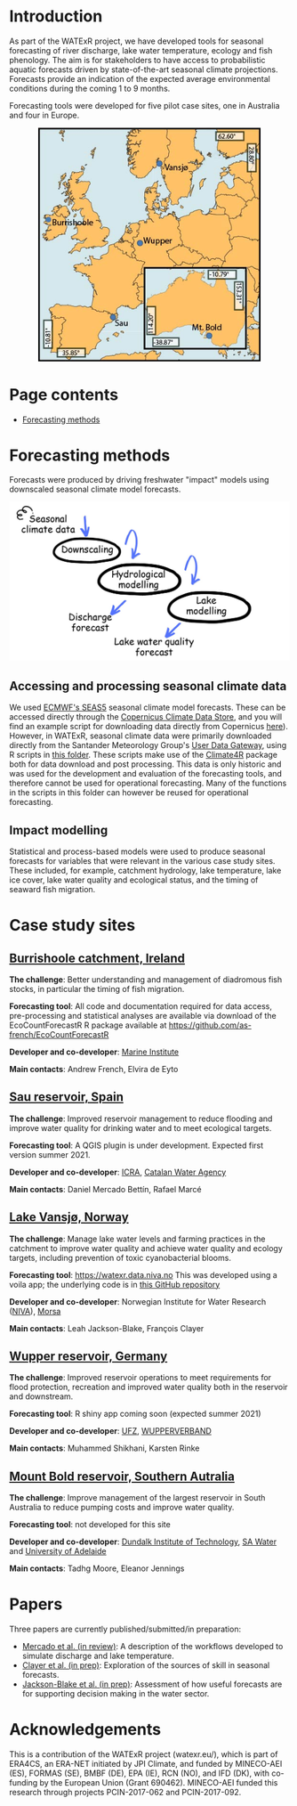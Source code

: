 # Introduction

As part of the WATExR project, we have developed tools for seasonal forecasting of river discharge, lake water temperature, ecology and fish phenology. The aim is for stakeholders to have access to probabilistic aquatic forecasts driven by state-of-the-art seasonal climate projections. Forecasts provide an indication of the expected average environmental conditions during the coming 1 to 9 months.

Forecasting tools were developed for five pilot case sites, one in Australia and four in Europe.


<p align="center">
  <img src="Images/LocationMap.jpg" width="400" />
</p>

# Page contents

<!-- TOC -->
- [Forecasting methods](#forecasting-methods)
<!-- /TOC -->

# Forecasting methods

Forecasts were produced by driving freshwater "impact" models using downscaled seasonal climate model forecasts.

<p align="center">
  <img src="Images/steps.jpg" width="600" />
</p>

## Accessing and processing seasonal climate data

We used [ECMWF's SEAS5](https://www.ecmwf.int/en/newsletter/154/meteorology/ecmwfs-new-long-range-forecasting-system-seas5) seasonal climate model forecasts. These can be accessed directly through the [Copernicus Climate Data Store](https://cds.climate.copernicus.eu/#!/home), and you will find an example script for downloading data directly from Copernicus [here](https://nbviewer.jupyter.org/github/NIVANorge/seasonal_forecasting_watexr/blob/master/Norway_Morsa/MetData_Processing/notebooks/05_download_era5.ipynb)). However, in WATExR, seasonal climate data were primarily  downloaded directly from the Santander Meteorology Group's [User Data Gateway](https://meteo.unican.es/trac/wiki/udg), using R scripts in [this folder](https://github.com/NIVANorge/seasonal_forecasting_watexr/tree/main/ClimateDataDownloadScripts). These scripts make use of the [Climate4R](https://www.meteo.unican.es/en/climate4R) package both for data download and post processing. This data is only historic and was used for the development and evaluation of the forecasting tools, and therefore cannot be used for operational forecasting. Many of the functions in the scripts in this folder can however be reused for operational forecasting.

## Impact modelling

Statistical and process-based models were used to produce seasonal forecasts for variables that were relevant in the various case study sites. These included, for example, catchment hydrology, lake temperature, lake ice cover, lake water quality and ecological status, and the timing of seaward fish migration.

# Case study sites

## [Burrishoole catchment, Ireland](https://github.com/NIVANorge/seasonal_forecasting_watexr/blob/main/docs/Ireland.md)
**The challenge**: Better understanding and management of diadromous fish stocks, in particular the timing of fish migration.

**Forecasting tool**: All code and documentation required for data access, pre-processing and statistical analyses are available via download of the EcoCountForecastR R package available at <https://github.com/as-french/EcoCountForecastR>

**Developer and co-developer**: [Marine Institute](https://www.marine.ie/Home/home)

**Main contacts**: Andrew French, Elvira de Eyto

## [Sau reservoir, Spain](https://github.com/NIVANorge/seasonal_forecasting_watexr/blob/main/docs/Spain.md)
**The challenge**: Improved reservoir management to reduce flooding and improve water quality for drinking water and to meet ecological targets.

**Forecasting tool**: A QGIS plugin is under development. Expected first version summer 2021.

**Developer and co-developer**: [ICRA](https://www.icra.cat/), [Catalan Water Agency](http://aca.gencat.cat/ca/inici)

**Main contacts**: Daniel Mercado Bettín, Rafael Marcé

## [Lake Vansjø, Norway](https://github.com/NIVANorge/seasonal_forecasting_watexr/blob/main/docs/Norway.md)
**The challenge**: Manage lake water levels and farming practices in the catchment to improve water quality and achieve water quality and ecology targets, including prevention of toxic cyanobacterial blooms.

**Forecasting tool**: <https://watexr.data.niva.no>
This was developed using a voila app; the underlying code is in [this GitHub repository](https://github.com/NIVANorge/watexr_voila_app)

**Developer and co-developer**: Norwegian Institute for Water Research ([NIVA](https://www.niva.no/)), [Morsa](http://morsa.org/)

**Main contacts**: Leah Jackson-Blake, François Clayer

## [Wupper reservoir, Germany](https://github.com/NIVANorge/seasonal_forecasting_watexr/blob/main/docs/Germany.md)
**The challenge**: Improved reservoir operations to meet requirements for flood protection, recreation and improved water quality both in the reservoir and downstream.

**Forecasting tool**: R shiny app coming soon (expected summer 2021)

**Developer and co-developer**: [UFZ](https://www.ufz.de/index.php?en=33573), [WUPPERVERBAND](https://www.wupperverband.de/internet/web.nsf/id/pa_startseite.html)

**Main contacts**: Muhammed Shikhani, Karsten Rinke

## [Mount Bold reservoir, Southern Autralia](https://github.com/NIVANorge/seasonal_forecasting_watexr/blob/main/docs/Australia.md)
**The challenge**: Improve management of the largest reservoir in South Australia to reduce pumping costs and improve water quality.

**Forecasting tool**: not developed for this site

**Developer and co-developer**: [Dundalk Institute of Technology](https://www.dkit.ie/), [SA Water](https://www.sawater.com.au/) and [University of Adelaide](https://www.adelaide.edu.au/)

**Main contacts**: Tadhg Moore, Eleanor Jennings

# Papers
Three papers are currently published/submitted/in preparation:

* [Mercado et al. (in review)](https://github.com/NIVANorge/seasonal_forecasting_watexr/tree/main/paper1_Mercado_etal): A description of the workflows developed to simulate discharge and lake temperature.
* [Clayer et al. (in prep)](https://github.com/NIVANorge/seasonal_forecasting_watexr/tree/main/paper2_Clayer_etal): Exploration of the sources of skill in seasonal forecasts.
* [Jackson-Blake et al. (in prep)](https://github.com/NIVANorge/seasonal_forecasting_watexr/tree/main/paper3_JacksonBlake_etal): Assessment of how useful forecasts are for supporting decision making in the water sector.

# Acknowledgements
This is a contribution of the WATExR project (watexr.eu/), which is part of ERA4CS, an ERA-NET initiated by JPI Climate, and funded by MINECO-AEI (ES), FORMAS (SE), BMBF (DE), EPA (IE), RCN (NO), and IFD (DK), with co-funding by the European Union (Grant 690462). MINECO-AEI funded this research through projects PCIN-2017-062 and PCIN-2017-092.

